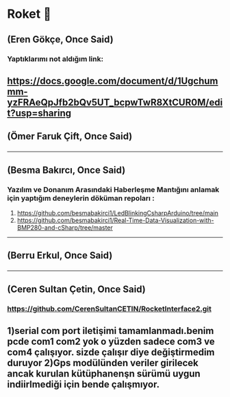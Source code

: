 # Roket 🚀

(Eren Gökçe, Once Said)
---
### Yaptıklarımı not aldığım link:  
https://docs.google.com/document/d/1Ugchummm-yzFRAeQpJfb2bQv5UT_bcpwTwR8XtCUR0M/edit?usp=sharing
-------
(Ömer Faruk Çift, Once Said)
---
###
-------
(Besma Bakırcı, Once Said)
---
### Yazılım ve Donanım Arasındaki Haberleşme Mantığını anlamak için yaptığım deneylerin döküman repoları :  
1. https://github.com/besmabakirci1/LedBlinkingCsharpArduino/tree/main
2. https://github.com/besmabakirci1/Real-Time-Data-Visualization-with-BMP280-and-cSharp/tree/master
-------
(Berru Erkul, Once Said)
---
###
-------
(Ceren Sultan Çetin, Once Said)
---
### https://github.com/CerenSultanCETIN/RocketInterface2.git
1)serial com port iletişimi tamamlanmadı.benim pcde com1 com2 yok o yüzden sadece com3 ve com4 çalışıyor. sizde çalışır diye değiştirmedim duruyor
2)Gps modülünden veriler girilecek ancak kurulan kütüphanenşn sürümü uygun indiirlmediği için bende çalışmıyor.
-------
